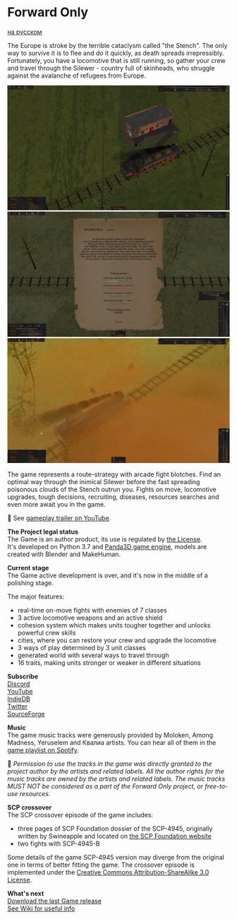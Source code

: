# Forward Only
[на русском](https://github.com/IlyaFaer/ForwardOnlyGame/blob/master/README%20(RUS).md)

The Europe is stroke by the terrible cataclysm called "the Stench". The only way to survive it is to flee and do it quickly, as death spreads irrepressibly. Fortunately, you have a locomotive that is still running, so gather your crew and travel through the Silewer - country full of skinheads, who struggle against the avalanche of refugees from Europe. 

![image](https://github.com/IlyaFaer/ForwardOnlyGame/blob/master/preview/screenshot1.png?raw=true)
![image](https://github.com/IlyaFaer/ForwardOnlyGame/blob/master/preview/screenshot2.png?raw=true)
![image](https://github.com/IlyaFaer/ForwardOnlyGame/blob/master/preview/screenshot3.png?raw=true)

The game represents a route-strategy with arcade fight blotches. Find an optimal way through the inimical Silewer before the fast spreading poisonous clouds of the Stench outrun you. Fights on move, locomotive upgrades, tough decisions, recruiting, diseases, resources searches and even more await you in the game.

:cinema: See [gameplay trailer on YouTube](https://youtu.be/AjvDuXsIizs).

**The Project legal status**  
The Game is an author product, its use is regulated by [the License](https://github.com/IlyaFaer/ForwardOnlyGame/blob/master/LICENSE.md).  
It's developed on Python 3.7 and [Panda3D game engine](https://www.panda3d.org/), models are created with Blender and MakeHuman.

**Current stage**  
The Game active development is over, and it's now in the middle of a polishing stage.

The major features:
- real-time on-move fights with enemies of 7 classes
- 3 active locomotive weapons and an active shield
- cohesion system which makes units tougher together and unlocks powerful crew skills
- cities, where you can restore your crew and upgrade the locomotive
- 3 ways of play determined by 3 unit classes
- generated world with several ways to travel through
- 16 traits, making units stronger or weaker in different situations

**Subscribe**  
[Discord](https://discord.gg/8UgFJAWsFx)  
[YouTube](https://www.youtube.com/channel/UCKmtk9K6VkcQdOMiE7H-W9w)  
[IndieDB](https://www.indiedb.com/games/forward-only)  
[Twitter](https://twitter.com/IlyaFaer)  
[SourceForge](https://sourceforge.net/p/forwardonlygame/)


**Music**  
The game music tracks were generously provided by Moloken, Among Madness, Yeruselem and Квалиа artists. You can hear all of them in the [game playlist on Spotify](https://open.spotify.com/playlist/2DiGeOVQfOirdGzTTwPmlC).  
  
:triangular_flag_on_post: *Permission to use the tracks in the game was directly granted to the project author by the artists and related labels. All the author rights for the music tracks are owned by the artists and related labels. The music tracks MUST NOT be considered as a part of the Forward Only project, or free-to-use resources.*

**SCP crossover**  
The SCP crossover episode of the game includes:
- three pages of SCP Foundation dossier of the SCP-4945, originally written by Swineapple and located on [the SCP Foundation website](https://scp-wiki.wikidot.com/fragment:scp-4945-2)
- two fights with SCP-4945-B  
  
Some details of the game SCP-4945 version may diverge from the original one in terms of better fitting the game. The crossover episode is implemented under the [Creative Commons Attribution-ShareAlike 3.0 License](https://creativecommons.org/licenses/by-sa/3.0/).

**What's next**  
[Download the last Game release](https://github.com/IlyaFaer/ForwardOnlyGame/releases)  
[See Wiki for useful info](https://github.com/IlyaFaer/ForwardOnlyGame/wiki)  
